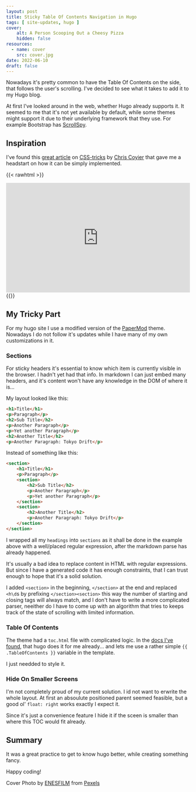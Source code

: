 ```yaml
---
layout: post
title: Sticky Table Of Contents Navigation in Hugo
tags: [ site-updates, hugo ]
cover:
    alt: A Person Scooping Out a Cheesy Pizza
    hidden: false
resources:
  - name: cover
    src: cover.jpg
date: 2022-06-10
draft: false
---
```


Nowadays it's pretty common to have the Table Of Contents on the side, that follows the user's scrolling. I've decided to see what it takes to add it to my Hugo blog.

<!--more-->

At first I've looked around in the web, whether Hugo already supports it.
It seemed to me that it's not yet available by default, while some themes might support it due to their underlying framework that they use. 
For example Bootstrap has [ScrollSpy](https://getbootstrap.com/docs/4.5/components/scrollspy/).

## Inspiration

I've found this [great article](https://css-tricks.com/sticky-table-of-contents-with-scrolling-active-states/) on [CSS-tricks](https://css-tricks.com/) by [Chris Coyier](https://twitter.com/chriscoyier) that gave me a headstart on how it can be simply implemented.

{{< rawhtml >}}
<iframe height="300" style="width: 100%;" scrolling="no" title="Smooth Scrolling Sticky ScrollSpy Navigation" src="https://codepen.io/budavariam/embed/XWZyVbQ?default-tab=html%2Cresult" frameborder="no" loading="lazy" allowtransparency="true" allowfullscreen="true">
  See the Pen <a href="https://codepen.io/budavariam/pen/XWZyVbQ">
  Smooth Scrolling Sticky ScrollSpy Navigation</a> by Mátyás Budavári (<a href="https://codepen.io/budavariam">@budavariam</a>)
  on <a href="https://codepen.io">CodePen</a>.
</iframe>
{{</ rawhtml >}}

## My Tricky Part

For my hugo site I use a modified version of the [PaperMod](https://adityatelange.github.io/hugo-PaperMod/) theme.
Nowadays I do not follow it's updates while I have many of my own customizations in it.

### Sections

For sticky headers it's essential to know which item is currently visible in the browser.
I hadn't yet had that info. In markdown I can just embed many headers, and it's content won't have any knowledge in the DOM of where it is...

My layout looked like this:

```html
<h1>Title</h1>
<p>Paragraph</p>
<h2>Sub Title</h2>
<p>Another Paragraph</p>
<p>Yet another Paragraph</p>
<h2>Another Title</h2>
<p>Another Paragraph: Tokyo Drift</p>
```

Instead of something like this:

```html
<section>
    <h1>Title</h1>
    <p>Paragraph</p>
    <section>
        <h2>Sub Title</h2>
        <p>Another Paragraph</p>
        <p>Yet another Paragraph</p>
    </section>
    <section>
        <h2>Another Title</h2>
        <p>Another Paragraph: Tokyo Drift</p>
    </section>
</section>
```

I wrapped all my `headings` into `sections` as it shall be done in the example above with a well/placed regular expression, after the markdown parse has already happened.

It's usually a bad idea to replace content in HTML with regular expressions. But since I have a generated code it has enough constraints, that I can trust enough to hope that it's a solid solution.

I added `<section>` in the beginning, `</section>` at the end and replaced `<h\d`s by prefixing `</section><section>` this way the number of starting and closing tags will always match, and I don't have to write a more complicated parser, neeither do I have to come up with an algorithm that tries to keeps track of the state of scrolling with limited information.

### Table Of Contents

The theme had a `toc.html` file with complicated logic.
In the [docs I've found](https://gohugo.io/content-management/toc/), that hugo does it for me already... and lets me use a rather simple `{{ .TableOfContents }}` variable in the template.

I just needded to style it.

### Hide On Smaller Screens

I'm not completely proud of my current solution.
I id not want to erwrite the whole layout. At first an absoulute positioned parent seemed feasible, but a good ol' `float: right` works exactly I expect it.

Since it's just a convenience feature I hide it if the sceen is smaller than where this TOC would fit already.

## Summary

It was a great practice to get to know hugo better, while creating something fancy.

Happy coding!

Cover Photo by [ENESFILM](https://www.pexels.com/@enesfilm/) from [Pexels](https://www.pexels.com/photo/a-person-scooping-out-a-cheesy-pizza-9513587/)
